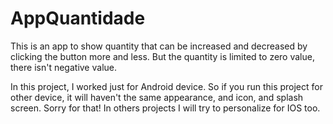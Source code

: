 # AppQuantidade
This is an app to show quantity that can be increased and decreased by clicking the button more and less.
But the quantity is limited to zero value, there isn't negative value.

In this project, I worked just for Android device.
So if you run this project for other device, it will haven't the same appearance, and icon, and splash screen.
Sorry for that!
In others projects I will try to personalize for IOS too.
